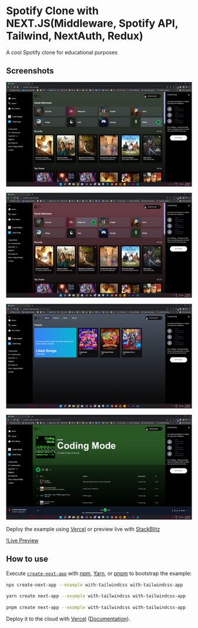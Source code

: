 # Spotify Clone with NEXT.JS(Middleware, Spotify API, Tailwind, NextAuth, Redux)


A cool Spotify clone for educational purposes

## Screenshots


![alt text](https://github.com/hafis11/spotifycln/blob/92bfa36d7c1ac303698bc71c8a3694a4d9102e85/public/screenshot/Screenshot1.png?raw=true)

![alt text](https://github.com/hafis11/spotifycln/blob/92bfa36d7c1ac303698bc71c8a3694a4d9102e85/public/screenshot/Screenshot2.png?raw=true)

![alt text](https://github.com/hafis11/spotifycln/blob/92bfa36d7c1ac303698bc71c8a3694a4d9102e85/public/screenshot/Screenshot3.png?raw=true)

![alt text](https://github.com/hafis11/spotifycln/blob/92bfa36d7c1ac303698bc71c8a3694a4d9102e85/public/screenshot/Screenshot4.png?raw=true)

Deploy the example using [Vercel](https://vercel.com?utm_source=github&utm_medium=readme&utm_campaign=next-example) or preview live with [StackBlitz](https://stackblitz.com/github/vercel/next.js/tree/canary/examples/with-tailwindcss)


[!Live Preview](https://spotifycln-o6br.vercel.app)

## How to use

Execute [`create-next-app`](https://github.com/vercel/next.js/tree/canary/packages/create-next-app) with [npm](https://docs.npmjs.com/cli/init), [Yarn](https://yarnpkg.com/lang/en/docs/cli/create/), or [pnpm](https://pnpm.io) to bootstrap the example:

```bash
npx create-next-app --example with-tailwindcss with-tailwindcss-app
```

```bash
yarn create next-app --example with-tailwindcss with-tailwindcss-app
```

```bash
pnpm create next-app --example with-tailwindcss with-tailwindcss-app
```

Deploy it to the cloud with [Vercel](https://vercel.com/new?utm_source=github&utm_medium=readme&utm_campaign=next-example) ([Documentation](https://nextjs.org/docs/deployment)).
